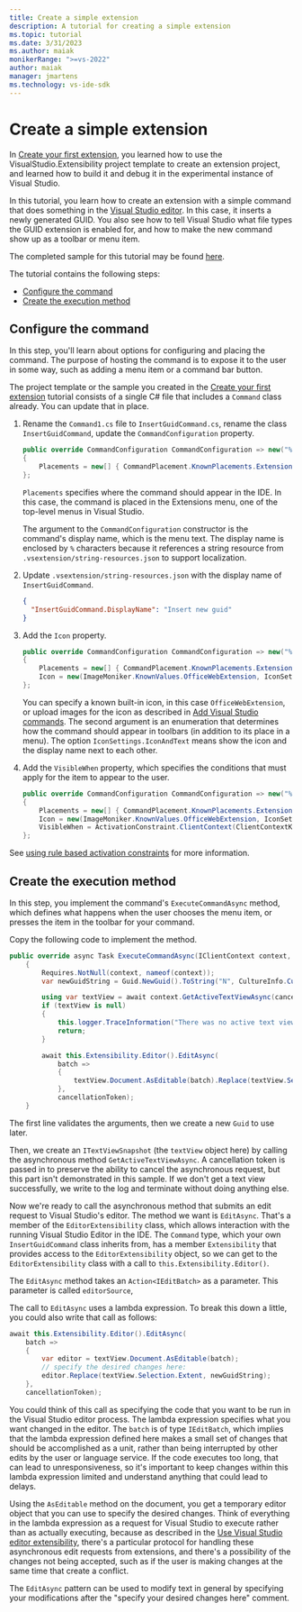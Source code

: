 ```yaml
---
title: Create a simple extension
description: A tutorial for creating a simple extension
ms.topic: tutorial
ms.date: 3/31/2023
ms.author: maiak
monikerRange: ">=vs-2022"
author: maiak
manager: jmartens
ms.technology: vs-ide-sdk
---
```

# Create a simple extension

In [Create your first extension](create-your-first-extension.md), you learned how to use the VisualStudio.Extensibility project template to create an extension project, and learned how to build it and debug it in the experimental instance of Visual Studio.

In this tutorial, you learn how to create an extension with a simple command that does something in the [Visual Studio editor](../editor/editor.md). In this case, it inserts a newly generated GUID. You also see how to tell Visual Studio what file types the GUID extension is enabled for, and how to make the new command show up as a toolbar or menu item.

The completed sample for this tutorial may be found [here](https://github.com/Microsoft/VSExtensibility/tree/main/New_Extensibility_Model/Samples/InsertGuid/).

The tutorial contains the following steps:

- [Configure the command](#configure-the-command)
- [Create the execution method](#create-the-execution-method)

## Configure the command

In this step, you'll learn about options for configuring and placing the command. The purpose of hosting the command is to expose it to the user in some way, such as adding a menu item or a command bar button.

The project template or the sample you created in the [Create your first extension](create-your-first-extension.md) tutorial consists of a single C# file that includes a `Command` class already. You can update that in place.

1. Rename the `Command1.cs` file to `InsertGuidCommand.cs`, rename the class `InsertGuidCommand`, update the `CommandConfiguration` property.

   ```csharp
   public override CommandConfiguration CommandConfiguration => new("%InsertGuidCommand.DisplayName%")
   {
       Placements = new[] { CommandPlacement.KnownPlacements.ExtensionsMenu },
   };
   ```

   `Placements` specifies where the command should appear in the IDE. In this case, the command is placed in the Extensions menu, one of the top-level menus in Visual Studio.

   The argument to the `CommandConfiguration` constructor is the command's display name, which is the menu text. The display name is enclosed by `%` characters because it references a string resource from `.vsextension/string-resources.json` to support localization.

1. Update `.vsextension/string-resources.json` with the display name of `InsertGuidCommand`.

   ```json
   {
     "InsertGuidCommand.DisplayName": "Insert new guid"
   }
   ```

1. Add the `Icon` property.

   ```csharp
   public override CommandConfiguration CommandConfiguration => new("%InsertGuidCommand.DisplayName%")
   {
       Placements = new[] { CommandPlacement.KnownPlacements.ExtensionsMenu },
       Icon = new(ImageMoniker.KnownValues.OfficeWebExtension, IconSettings.IconAndText),
   };
   ```

   You can specify a known built-in icon, in this case `OfficeWebExtension`, or upload images for the icon as described in [Add Visual Studio commands](../command/command.md). The second argument is an enumeration that determines how the command should appear in toolbars (in addition to its place in a menu). The option `IconSettings.IconAndText` means show the icon and the display name next to each other.

1. Add the `VisibleWhen` property, which specifies the conditions that must apply for the item to appear to the user.

   ```csharp
   public override CommandConfiguration CommandConfiguration => new("%InsertGuidCommand.DisplayName%")
   {
       Placements = new[] { CommandPlacement.KnownPlacements.ExtensionsMenu },
       Icon = new(ImageMoniker.KnownValues.OfficeWebExtension, IconSettings.IconAndText),
       VisibleWhen = ActivationConstraint.ClientContext(ClientContextKey.Shell.ActiveEditorContentType, ".+"),
   };
   ```

See [using rule based activation constraints](./../inside-the-sdk/activation-constraints.md#rule-based-activation-constraints) for more information.

## Create the execution method

In this step, you implement the command's `ExecuteCommandAsync` method, which defines what happens when the user chooses the menu item, or presses the item in the toolbar for your command.

Copy the following code to implement the method.

```csharp
public override async Task ExecuteCommandAsync(IClientContext context, CancellationToken cancellationToken)
    {
        Requires.NotNull(context, nameof(context));
        var newGuidString = Guid.NewGuid().ToString("N", CultureInfo.CurrentCulture);

        using var textView = await context.GetActiveTextViewAsync(cancellationToken);
        if (textView is null)
        {
            this.logger.TraceInformation("There was no active text view when command is executed.");
            return;
        }

        await this.Extensibility.Editor().EditAsync(
            batch =>
            {
                textView.Document.AsEditable(batch).Replace(textView.Selection.Extent, newGuidString);
            },
            cancellationToken);
    }
```

The first line validates the arguments, then we create a new `Guid` to use later.

Then, we create an `ITextViewSnapshot` (the `textView` object here) by calling the asynchronous method `GetActiveTextViewAsync`. A cancellation token is passed in to preserve the ability to cancel the asynchronous request, but this part isn't demonstrated in this sample. If we don't get a text view successfully, we write to the log and terminate without doing anything else.

Now we're ready to call the asynchronous method that submits an edit request to Visual Studio's editor. The method we want is `EditAsync`. That's a member of the `EditorExtensibility` class, which allows interaction with the running Visual Studio Editor in the IDE. The `Command` type, which your own `InsertGuidCommand` class inherits from, has a member `Extensibility` that provides access to the `EditorExtensibility` object, so we can get to the `EditorExtensibility` class with a call to `this.Extensibility.Editor()`.

The `EditAsync` method takes an `Action<IEditBatch>` as a parameter. This parameter is called `editorSource`,

The call to `EditAsync` uses a lambda expression. To break this down a little, you could also write that call as follows:

```csharp
await this.Extensibility.Editor().EditAsync(
    batch =>
    {
        var editor = textView.Document.AsEditable(batch);
        // specify the desired changes here:
        editor.Replace(textView.Selection.Extent, newGuidString);
    },
    cancellationToken);
```

You could think of this call as specifying the code that you want to be run in the Visual Studio editor process. The lambda expression specifies what you want changed in the editor. The `batch` is of type `IEditBatch`, which implies that the lambda expression defined here makes a small set of changes that should be accomplished as a unit, rather than being interrupted by other edits by the user or language service. If the code executes too long, that can lead to unresponsiveness, so it's important to keep changes within this lambda expression limited and understand anything that could lead to delays.

Using the `AsEditable` method on the document, you get a temporary editor object that you can use to specify the desired changes. Think of everything in the lambda expression as a request for Visual Studio to execute rather than as actually executing, because as described in the [Use Visual Studio editor extensibility](../editor/editor.md), there's a particular protocol for handling these asynchronous edit requests from extensions, and there's a possibility of the changes not being accepted, such as if the user is making changes at the same time that create a conflict.

The `EditAsync` pattern can be used to modify text in general by specifying your modifications after the "specify your desired changes here" comment.
